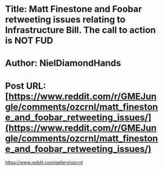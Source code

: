 # Title: Matt Finestone and Foobar retweeting issues relating to Infrastructure Bill. The call to action is NOT FUD
# Author: NielDiamondHands
# Post URL: [https://www.reddit.com/r/GMEJungle/comments/ozcrnl/matt_finestone_and_foobar_retweeting_issues/](https://www.reddit.com/r/GMEJungle/comments/ozcrnl/matt_finestone_and_foobar_retweeting_issues/)


https://www.reddit.com/gallery/ozcrnl